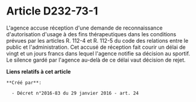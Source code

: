 # Article D232-73-1

L'agence accuse réception d'une demande de reconnaissance d'autorisation d'usage à des fins thérapeutiques dans les
conditions prévues par les articles R. 112-4 et R. 112-5 du code des relations entre le public et l'administration. Cet
accusé de réception fait courir un délai de vingt et un jours francs dans lequel l'agence notifie sa décision au sportif. Le
silence gardé par l'agence au-delà de ce délai vaut décision de rejet.

**Liens relatifs à cet article**

	**Créé par**:

	  - Décret n°2016-83 du 29 janvier 2016 - art. 24
